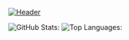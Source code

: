 [![Header](https://raw.githubusercontent.com/MartinHeinz/<OWNER>/<OWNER>/readme_header.png "Header")](https://some-url.dev/)

![GitHub Stats:](https://github-readme-stats.vercel.app/api?username=sealfury&show_icons=true&theme=bear&line_height=14&bg_color=00000000&hide=issues)
![Top Languages:](https://github-readme-stats.vercel.app/api/top-langs/?username=sealfury&layout=compact&theme=kacho_ga&langs_count=6&line_height=16&bg_color=00000000)
<!--
**sealfury/sealfury** is a ✨ _special_ ✨ repository because its `README.md` (this file) appears on your GitHub profile.

Here are some ideas to get you started:

- 🔭 I’m currently working on ...
- 🌱 I’m currently learning ...
- 👯 I’m looking to collaborate on ...
- 🤔 I’m looking for help with ...
- 💬 Ask me about ...
- 📫 How to reach me: ...
- 😄 Pronouns: ...
- ⚡ Fun fact: ...
-->
